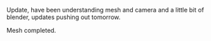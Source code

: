 Update, have been understanding mesh and camera and a little bit of blender, updates pushing out tomorrow.

Mesh completed.